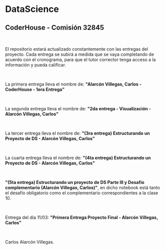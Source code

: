 # DataScience
## CoderHouse - Comisión 32845

<br>

El repositorio estará actualizado constantemente con las entregas del proyecto.
Cada entrega se subirá a medida que se vaya completando de acuerdo con el cronograma, para que el tutor corrector tenga acceso a la información y pueda calificar. 

<br>

La primera entrega lleva el nombre de: **"Alarcón Villegas, Carlos - CoderHouse - 1era Entrega"**

<br>

La segunda entrega lleva el nombre de: **"2da entrega - Visualización - Alarcón Villegas, Carlos"**

<br>

La tercer entrega lleva el nombre de: **"(3ra entrega) Estructurando un Proyecto de DS - Alarcón Villegas, Carlos"**

<br>

La cuarta entrega lleva el nombre de: **"(4ta entrega) Estructurando un Proyecto de DS - Alarcón Villegas, Carlos"**

<br>

**"(5ta entrega) Estructurando un proyecto de DS Parte III y Desafío complementario (Alarcón Villegas, Carlos)"**, en dicho notebook está tanto el desafío obligatorio como el complementario correspondientes a la clase 10. 


<br>

Entrega del día 11/03: **"Primera Entrega Proyecto Final - Alarcón Villegas, Carlos"**

<br>

Carlos Alarcón Villegas. 

